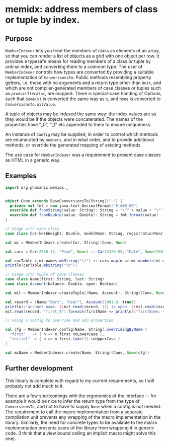 # memidx: address members of class or tuple by index.

## Purpose

`MemberIndexer` lets you treat the members of class as elements of an
array, so that you can render a list of objects as a grid with one 
object per row. It provides a typesafe means for reading members of a 
class or tuple by ordinal index, and converting them to a common type.
The user of `MemberIndexer` controls how types are converted by 
providing a suitable implementation of `ConversionsTo`. Public methods 
resembling property getters, i.e. those with no arguments and a return
type other than `Unit`, and which are not compiler-generated members 
of case classes or tuples such as `productIterator`, are mapped. There
is special-case handing of Options, such that `Some(x)` is converted
the same way as `x`, and `None` is converted to `ConversionsTo.nilValue`.

A tuple of objects may be indexed the same way: the index values are 
as they would be if the objects were concatenated. The names of the 
properties have "_0", "_1" etc appended to them to ensure uniqueness.

An instance of `Config` may be supplied, in order to control which
methods are enumerated by `members`, and in what order, and to provide
additional methods, or override the generated mapping of existing
methods.

The use case for `MemberIndexer` was a requirement to present case
classes as HTML in a generic way.

## Examples

```scala
import org.phasanix.memidx._


object Conv extends BaseConversionsTo[String]("-") {
  private val fmt = new java.text.DecimalFormat("#,##0.00")
  override def fromString(value: String): String = "\"" + value + "\""
  override def fromDouble(value: Double): String = fmt.format(value)
}

// Usage with case class
case class Car(kerbWeight: Double, modelName: String, registrationYear: Option[Int])

val mi = MemberIndexer.create[Car, String](Conv, None)

val cars = Car(2030.12, "Frod", None) :: Car(3220.55, "Ople", Some(2001)) :: Nil

val carTable = mi.names.mkString("\t") +: cars.map(m => mi.members(m).mkString("\t"))
println(carTable.mkString("\n"))

// Usage with tuple of case classes
case class Name(first: String, last: String)
case class Account(balance: Double, open: Boolean)

val mit = MemberIndexer.createTuple[(Name, Account), String](Conv, None)

val record = (Name("Bert", "User"), Account(1001.0, true))
println(s"account name: ${mit.read(record, 1)} is open: ${mit.read(record, 3)}")
mit.read(record, "first_0").foreach(firstName => println(s"firstName: $firstName"))

// Using a Config to override and add properties

val cfg = MemberIndexer.config[Name, String].overridingByName (
  "first"   -> { n => n.first.toLowerCase },
  "initial" -> { n => n.first.take(1).toUpperCase }
)

val miName = MemberIndexer.create[Name, String](Conv, Some(cfg))

```

## Further development
This library is complete with regard to my current requirements, so
I will probably not add much to it.

There are a few shortcomings with the ergonomics of the interface -- 
for example it would be nice to infer the return type from the type
of `ConversionsTo`, and not to have to supply `None` when a config
is not needed. The requirement to call the macro implementation
from a separate compilation unit prevents any wrapping of the macro
implementation in the library. Similarly, the need for concrete types
to be available to the macro implementation prevents users of the 
library from wrapping it in generic code. (I think that a view bound
calling an implicit macro might solve this one).
